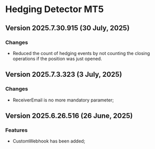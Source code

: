 # Hedging Detector MT5

## Version 2025.7.30.915 (30 July, 2025)
### Changes
* Reduced the count of hedging events by not counting the closing operations if the position was just opened. 

## Version 2025.7.3.323 (3 July, 2025)
### Changes
* ReceiverEmail is no more mandatory parameter;

## Version 2025.6.26.516 (26 June, 2025)
### Features
* CustomWebhook has been added;
